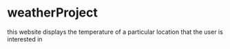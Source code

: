 # weatherProject
this website displays the temperature of a particular location that the user is interested in
